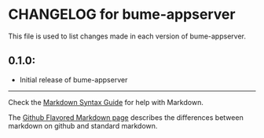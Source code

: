 # CHANGELOG for bume-appserver

This file is used to list changes made in each version of bume-appserver.

## 0.1.0:

* Initial release of bume-appserver

- - - 
Check the [Markdown Syntax Guide](http://daringfireball.net/projects/markdown/syntax) for help with Markdown.

The [Github Flavored Markdown page](http://github.github.com/github-flavored-markdown/) describes the differences between markdown on github and standard markdown.
